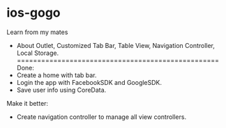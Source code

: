 # ios-gogo
Learn from my mates

+ About Outlet, Customized Tab Bar, Table View, Navigation Controller, Local Storage.
==================================================
Done:
+ Create a home with tab bar.
+ Login the app with FacebookSDK and GoogleSDK.
+ Save user info using CoreData.

Make it better:
+ Create navigation controller to manage all view controllers.

